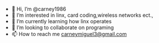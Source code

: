 - 👋 Hi, I’m @carney1986
- 👀 I’m interested in linx, card coding,wireless networks ect., 
- 🌱 I’m currently learning how linx operates
- 💞️ I’m looking to collaborate on programing 
- 📫 How to reach me carneymiguel3@gmail.com

<!---
carney1986/carney1986 is a ✨ special ✨ repository because its `README.md` (this file) appears on your GitHub profile.
You can click the Preview link to take a look at your changes.
--->
